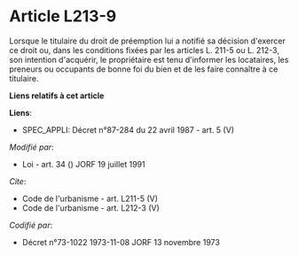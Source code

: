 # Article L213-9

Lorsque le titulaire du droit de préemption lui a notifié sa décision d'exercer ce droit ou, dans les conditions fixées par
les articles L. 211-5 ou L. 212-3, son intention d'acquérir, le propriétaire est tenu d'informer les locataires, les preneurs
ou occupants de bonne foi du bien et de les faire connaître à ce titulaire.

**Liens relatifs à cet article**

**Liens**:

  - SPEC_APPLI: Décret n°87-284 du 22 avril 1987 - art. 5 (V)

_Modifié par_:

  - Loi - art. 34 () JORF 19 juillet 1991

_Cite_:

  - Code de l'urbanisme - art. L211-5 (V)
  - Code de l'urbanisme - art. L212-3 (V)

_Codifié par_:

  - Décret n°73-1022 1973-11-08 JORF 13 novembre 1973
